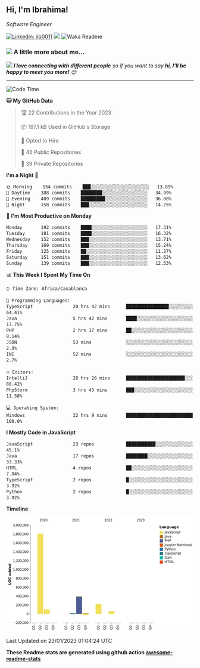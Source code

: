 <h2>Hi, I'm Ibrahima! </h2>
<p><em>Software Engineer 
</em></p>


[![Linkedin: iib0011](https://img.shields.io/badge/-iib0011-blue?style=flat-square&logo=Linkedin&logoColor=white&link=https://www.linkedin.com/in/iib0011/)](https://www.linkedin.com/in/iib0011/)
![](https://visitor-badge.glitch.me/badge?page_id=iib0011)
![Waka Readme](https://github.com/iib0011/iib0011/workflows/Waka%20Readme/badge.svg)


### <img src="https://media.giphy.com/media/VgCDAzcKvsR6OM0uWg/giphy.gif" width="50"> A little more about me...  


<img src="https://media.giphy.com/media/LnQjpWaON8nhr21vNW/giphy.gif" width="60"> <em><b>I love connecting with different people</b> so if you want to say <b>hi, I'll be happy to meet you more!</b> 😊</em>

---
<!--START_SECTION:waka-->
![Code Time](http://img.shields.io/badge/Code%20Time-1%2C648%20hrs%2019%20mins-blue)

**🐱 My GitHub Data** 

> 🏆 22 Contributions in the Year 2023
 > 
> 📦 197.1 kB Used in GitHub's Storage 
 > 
> 💼 Opted to Hire
 > 
> 📜 46 Public Repositories 
 > 
> 🔑 39 Private Repositories  
 > 
**I'm a Night 🦉** 

```text
🌞 Morning    154 commits    ███░░░░░░░░░░░░░░░░░░░░░░   13.89% 
🌆 Daytime    388 commits    ████████░░░░░░░░░░░░░░░░░   34.99% 
🌃 Evening    409 commits    █████████░░░░░░░░░░░░░░░░   36.88% 
🌙 Night      158 commits    ███░░░░░░░░░░░░░░░░░░░░░░   14.25%

```
📅 **I'm Most Productive on Monday** 

```text
Monday       192 commits    ████░░░░░░░░░░░░░░░░░░░░░   17.31% 
Tuesday      181 commits    ████░░░░░░░░░░░░░░░░░░░░░   16.32% 
Wednesday    152 commits    ███░░░░░░░░░░░░░░░░░░░░░░   13.71% 
Thursday     169 commits    ███░░░░░░░░░░░░░░░░░░░░░░   15.24% 
Friday       125 commits    ██░░░░░░░░░░░░░░░░░░░░░░░   11.27% 
Saturday     151 commits    ███░░░░░░░░░░░░░░░░░░░░░░   13.62% 
Sunday       139 commits    ███░░░░░░░░░░░░░░░░░░░░░░   12.53%

```


📊 **This Week I Spent My Time On** 

```text
⌚︎ Time Zone: Africa/Casablanca

💬 Programming Languages: 
TypeScript               20 hrs 42 mins      ████████████████░░░░░░░░░   64.41% 
Java                     5 hrs 42 mins       ████░░░░░░░░░░░░░░░░░░░░░   17.75% 
PHP                      2 hrs 37 mins       ██░░░░░░░░░░░░░░░░░░░░░░░   8.14% 
JSON                     53 mins             ░░░░░░░░░░░░░░░░░░░░░░░░░   2.8% 
INI                      52 mins             ░░░░░░░░░░░░░░░░░░░░░░░░░   2.7%

🔥 Editors: 
IntelliJ                 28 hrs 26 mins      ██████████████████████░░░   88.42% 
PhpStorm                 3 hrs 43 mins       ███░░░░░░░░░░░░░░░░░░░░░░   11.58%

💻 Operating System: 
Windows                  32 hrs 9 mins       █████████████████████████   100.0%

```

**I Mostly Code in JavaScript** 

```text
JavaScript               23 repos            ███████████░░░░░░░░░░░░░░   45.1% 
Java                     17 repos            ████████░░░░░░░░░░░░░░░░░   33.33% 
HTML                     4 repos             ██░░░░░░░░░░░░░░░░░░░░░░░   7.84% 
TypeScript               2 repos             █░░░░░░░░░░░░░░░░░░░░░░░░   3.92% 
Python                   2 repos             █░░░░░░░░░░░░░░░░░░░░░░░░   3.92%

```


**Timeline**

![Chart not found](https://raw.githubusercontent.com/iib0011/iib0011/master/charts/bar_graph.png) 


 Last Updated on 23/01/2023 01:04:24 UTC
<!--END_SECTION:waka-->

**These Readme stats are generated using github action [awesome-readme-stats](https://github.com/iib0011/waka-readme-stats)**
